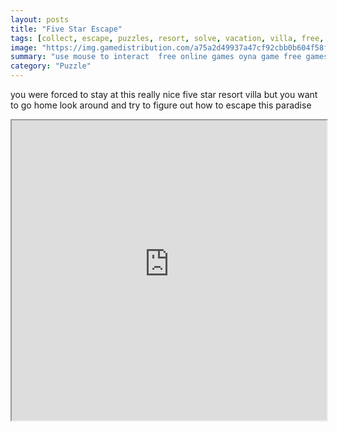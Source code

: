```yaml
---
layout: posts
title: "Five Star Escape"
tags: [collect, escape, puzzles, resort, solve, vacation, villa, free, online, games, oyna, game, free, games, play, play, games]
image: "https://img.gamedistribution.com/a75a2d49937a47cf92cbb0b604f58f61.jpg"
summary: "use mouse to interact  free online games oyna game free games play play games"
category: "Puzzle"
---
```


you were forced to stay at this really nice five star resort villa but you want to go home look around and try to figure out how to escape this paradise

<iframe width="100%" height="480px;" src="https://flash.gamedistribution.com?game=a75a2d49937a47cf92cbb0b604f58f61"></iframe>
